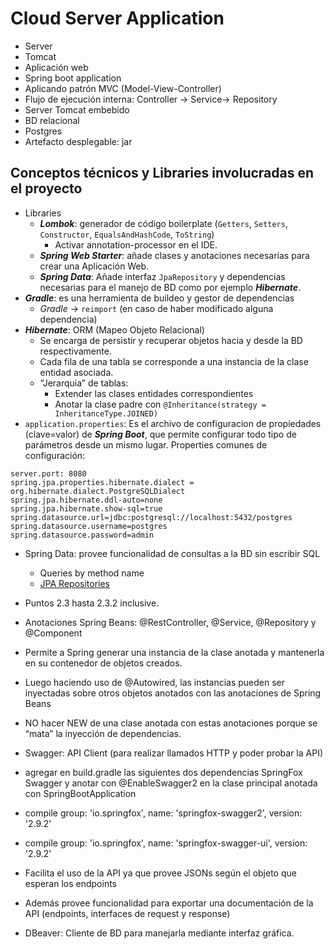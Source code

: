 # Cloud Server Application

-   Server
-   Tomcat
-   Aplicación web
-   Spring boot application
-   Aplicando patrón MVC (Model-View-Controller)
-   Flujo de ejecución interna: Controller → Service→ Repository
-   Server Tomcat embebido
-   BD relacional
-   Postgres
-   Artefacto desplegable: jar
## Conceptos técnicos y Libraries involucradas en el proyecto

-   Libraries
	-   ***Lombok***: generador de código boilerplate (`Getters`, `Setters`, `Constructor`, `EqualsAndHashCode`, `ToString`)
		-   Activar annotation-processor en el IDE.
	-   ***Spring Web Starter***: añade clases y anotaciones necesarias para crear una Aplicación Web.
	-   ***Spring Data***: Añade interfaz `JpaRepository` y dependencias necesarias para el manejo de BD como por ejemplo ***Hibernate***.
-   ***Gradle***: es una herramienta de buildeo y gestor de dependencias
	-   *Gradle* → `reimport` (en caso de haber modificado alguna dependencia)
-   ***Hibernate***: ORM (Mapeo Objeto Relacional)
	-   Se encarga de persistir y recuperar objetos hacia y desde la BD respectivamente.
	-   Cada fila de una tabla se corresponde a una instancia de la clase entidad asociada.
	-   “Jerarquia” de tablas:
		-   Extender las clases entidades correspondientes    
		-   Anotar la clase padre con `@Inheritance(strategy = InheritanceType.JOINED)`
-   `application.properties`: Es el archivo de configuracion de propiedades (clave=valor) de ***Spring Boot***, que permite configurar todo tipo de parámetros desde un mismo lugar. Properties comunes de configuración:
```properties
server.port: 8080
spring.jpa.properties.hibernate.dialect = org.hibernate.dialect.PostgreSQLDialect
spring.jpa.hibernate.ddl-auto=none
spring.jpa.hibernate.show-sql=true
spring.datasource.url=jdbc:postgresql://localhost:5432/postgres
spring.datasource.username=postgres
spring.datasource.password=admin
```
- Spring Data: provee funcionalidad de consultas a la BD sin escribir SQL
	-   Queries by method name
	-   [JPA Repositories](https://docs.spring.io/spring-data/jpa/docs/1.5.0.RELEASE/reference/html/jpa.repositories.html)
    

-   Puntos 2.3 hasta 2.3.2 inclusive.
    

-   Anotaciones Spring Beans: @RestController, @Service, @Repository y @Component
    

-   Permite a Spring generar una instancia de la clase anotada y mantenerla en su contenedor de objetos creados.
    
-   Luego haciendo uso de @Autowired, las instancias pueden ser inyectadas sobre otros objetos anotados con las anotaciones de Spring Beans
    
-   NO hacer NEW de una clase anotada con estas anotaciones porque se “mata” la inyección de dependencias.
    

-   Swagger: API Client (para realizar llamados HTTP y poder probar la API)
    

-   agregar en build.gradle las siguientes dos dependencias SpringFox Swagger y anotar con @EnableSwagger2 en la clase principal anotada con SpringBootApplication
    

-   compile group: 'io.springfox', name: 'springfox-swagger2', version: '2.9.2'
    
-   compile group: 'io.springfox', name: 'springfox-swagger-ui', version: '2.9.2'
    

  

-   Facilita el uso de la API ya que provee JSONs según el objeto que esperan los endpoints
    
-   Además provee funcionalidad para exportar una documentación de la API (endpoints, interfaces de request y response)
    

-   DBeaver: Cliente de BD para manejarla mediante interfaz gráfica.
<!--stackedit_data:
eyJoaXN0b3J5IjpbLTEyNjc0NDU1Ml19
-->